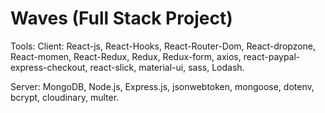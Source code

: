 # Waves (Full Stack Project)
Tools:
Client: React-js, React-Hooks, React-Router-Dom, React-dropzone, React-momen, React-Redux, Redux, Redux-form, axios, react-paypal-express-checkout, react-slick, material-ui, sass, Lodash.

Server: MongoDB, Node.js, Express.js, jsonwebtoken, mongoose, dotenv, bcrypt, cloudinary, multer.
